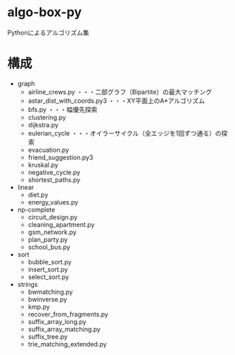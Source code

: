 # algo-box-py
Pythonによるアルゴリズム集

# 構成
* graph
    * airline_crews.py  ・・・二部グラフ（Bipartite）の最大マッチング
    * astar_dist_with_coords.py3    ・・・XY平面上のA*アルゴリズム
    * bfs.py    ・・・幅優先探索
    * clustering.py
    * dijkstra.py
    * eulerian_cycle    ・・・オイラーサイクル（全エッジを1回ずつ通る）の探索
    * evacuation.py
    * friend_suggestion.py3
    * kruskal.py
    * negative_cycle.py
    * shortest_paths.py
* linear
    * diet.py
    * energy_values.py
* np-complete
    * circuit_design.py
    * cleaning_apartment.py
    * gsm_network.py
    * plan_party.py
    * school_bus.py
* sort
    * bubble_sort.py
    * insert_sort.py
    * select_sort.py
* strings
    * bwmatching.py
    * bwinverse.py
    * kmp.py
    * recover_from_fragments.py
    * suffix_array_long.py
    * suffix_array_matching.py
    * suffix_tree.py
    * trie_matching_extended.py



